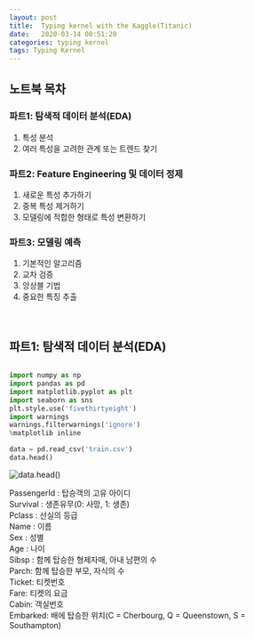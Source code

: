 ```yaml
---
layout: post
title:  Typing kernel with the Kaggle(Titanic)
date:   2020-03-14 00:51:20
categories: typing kernel
tags: Typing Kernel
---
```






## 노트북 목차

### 파트1: 탐색적 데이터 분석(EDA)
1) 특성 분석  
2) 여러 특성을 고려한 관계 또는 트렌드 찾기   

### 파트2: Feature Engineering 및 데이터 정제
1) 새로운 특성 추가하기  
2) 중복 특성 제거하기  
3) 모델링에 적합한 형태로 특성 변환하기  

### 파트3: 모델링 예측
1) 기본적인 알고리즘  
2) 교차 검증  
3) 앙상블 기법  
4) 중요한 특징 추출  
<br><br>
## 파트1: 탐색적 데이터 분석(EDA)

```python

import numpy as np
import pandas as pd
import matplotlib.pyplot as plt
import seaborn as sns
plt.style.use('fivethirtyeight')
import warnings
warnings.filterwarnings('ignore')
%matplotlib inline

data = pd.read_csv('train.csv')
data.head()
```

![data.head()](https://github.com/star6973/star6973.github.io/blob/master/_posts/typing_kernel_img/titanic/train_data_head.JPG)

PassengerId : 탑승객의 고유 아이디  
Survival : 생존유무(0: 사망, 1: 생존)  
Pclass : 선실의 등급  
Name : 이름  
Sex : 성별  
Age : 나이  
Sibsp : 함께 탑승한 형제자매, 아내 남편의 수  
Parch: 함께 탑승한 부모, 자식의 수  
Ticket: 티켓번호  
Fare: 티켓의 요금  
Cabin: 객실번호  
Embarked: 배에 탑승한 위치(C = Cherbourg, Q = Queenstown, S = Southampton)  


```

```



